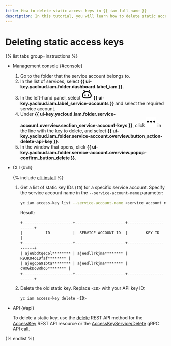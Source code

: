 ```yaml
---
title: How to delete static access keys in {{ iam-full-name }}
description: In this tutorial, you will learn how to delete static access keys in {{ iam-full-name }} via the management console, CLI, and API.
---
```


# Deleting static access keys

{% list tabs group=instructions %}

- Management console {#console}

  1. Go to the folder that the service account belongs to.
  1. In the list of services, select **{{ ui-key.yacloud.iam.folder.dashboard.label_iam }}**.
  1. In the left-hand panel, select ![FaceRobot](../../../_assets/console-icons/face-robot.svg) **{{ ui-key.yacloud.iam.label_service-accounts }}** and select the required service account.
  1. Under **{{ ui-key.yacloud.iam.folder.service-account.overview.section_service-account-keys }}**, click ![image](../../../_assets/console-icons/ellipsis.svg) in the line with the key to delete, and select **{{ ui-key.yacloud.iam.folder.service-account.overview.button_action-delete-api-key }}**.
  1. In the window that opens, click **{{ ui-key.yacloud.iam.folder.service-account.overview.popup-confirm_button_delete }}**.

- CLI {#cli}

  {% include [cli-install](../../../_includes/cli-install.md) %}

  1. Get a list of static key IDs (`ID`) for a specific service account. Specify the service account name in the `--service-account-name` parameter:

     ```bash
     yc iam access-key list --service-account-name <service_account_name>
     ```

     Result:

     ```text
     +----------------------+----------------------+----------------------+
     |          ID          |  SERVICE ACCOUNT ID  |        KEY ID        |
     +----------------------+----------------------+----------------------+
     | aje8bdtqec6l******** | ajeedllrkjma******** | R9JK04o1Dfaf******** |
     | ajegqpa91bta******** | ajeedllrkjma******** | cWXGkDoBRho5******** |
     +----------------------+----------------------+----------------------+
     ```

  1. Delete the old static key. Replace `<ID>` with your API key ID:

     ```bash
     yc iam access-key delete <ID>
     ```

- API {#api}

  To delete a static key, use the [delete](../../awscompatibility/api-ref/AccessKey/delete.md) REST API method for the [AccessKey](../../awscompatibility/api-ref/AccessKey/index.md) REST API resource or the [AccessKeyService/Delete](../../awscompatibility/api-ref/grpc/AccessKey/delete.md) gRPC API call.

{% endlist %}
